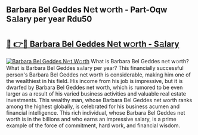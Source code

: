 ## Barbara Bel Geddes N𝚎t w𝚘rth - Part-Oqw S𝚊lary per year Rdu50

# <h2><a href="http://gc55mdy.nevu.top/?p=Barbara+Bel+Geddes">🔗 👉🔴 Barbara Bel Geddes N𝚎t w𝚘rth - S𝚊lary</a></h2>

[![Barbara Bel Geddes N𝚎t W𝚘rth](https://i.imgur.com/Oavwk0R.jpeg)](http://gc55mdy.nevu.top/?p=Barbara+Bel+Geddes)
What is Barbara Bel Geddes n𝚎t w𝚘rth? What is Barbara Bel Geddes s𝚊lary per year?
This financially successful person's Barbara Bel Geddes net worth is considerable, making him one of the wealthiest in his field. His income from his job is impressive, but it is dwarfed by Barbara Bel Geddes net worth, which is rumored to be even larger as a result of his varied business activities and valuable real estate investments. This wealthy man, whose Barbara Bel Geddes net worth ranks among the highest globally, is celebrated for his business acumen and financial intelligence. This rich individual, whose Barbara Bel Geddes net worth is in the billions and who earns an impressive salary, is a prime example of the force of commitment, hard work, and financial wisdom.
